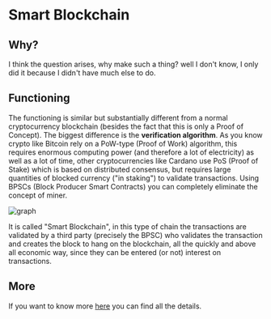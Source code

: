 # Smart Blockchain

## Why?

I think the question arises, why make such a thing? well I don't know, I only did it because I didn't have much else to do.

## Functioning

The functioning is similar but substantially different from a normal cryptocurrency blockchain (besides the fact that this is only a Proof of Concept).
The biggest difference is the **verification algorithm**.
As you know crypto like Bitcoin rely on a PoW-type (Proof of Work) algorithm, this requires enormous computing power (and therefore a lot of electricity) as well as a lot of time, other cryptocurrencies like Cardano use PoS (Proof of Stake) which is based on distributed consensus, but requires large quantities of blocked currency ("in staking") to validate transactions.
Using BPSCs (Block Producer Smart Contracts) you can completely eliminate the concept of miner.

<img src="https://lh3.googleusercontent.com/_JF_3JBJ7qlKiiFyvXAS2G_znA6WPzTqegg9P07I328F266MDFiUYJR7N9fP5lbJdxN5fAHHwuZ1kOZs5w=s652" alt="graph"></img>

It is called "Smart Blockchain", in this type of chain the transactions are validated by a third party (precisely the BPSC) who validates the transaction and creates the block to hang on the blockchain, all the quickly and above all economic way, since they can be entered (or not) interest on transactions.

## More

If you want to know more [here](https://www.newchains.info/) you can find all the details.
